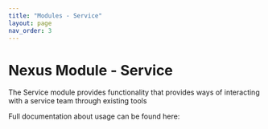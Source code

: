 ```yaml
---
title: "Modules - Service"
layout: page
nav_order: 3
---
```


# Nexus Module - Service
The Service module provides functionality that provides ways of interacting with a service team through existing tools

Full documentation about usage can be found here:
